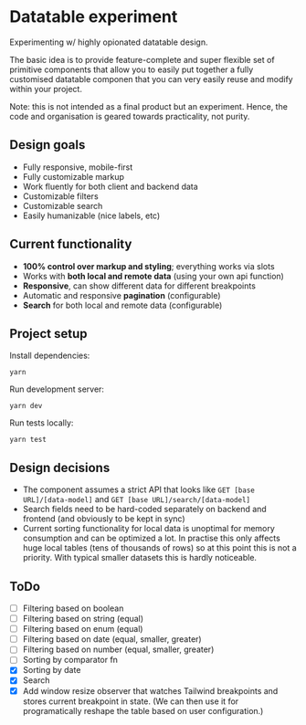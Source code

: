 # Datatable experiment

Experimenting w/ highly opionated datatable design.

The basic idea is to provide feature-complete and super flexible set of primitive components that allow you to easily put together a fully customised datatable componen that you can very easily reuse and modify within your project.

Note: this is not intended as a final product but an experiment. Hence, the code and organisation is geared towards practicality, not purity.

## Design goals

- Fully responsive, mobile-first
- Fully customizable markup
- Work fluently for both client and backend data
- Customizable filters
- Customizable search
- Easily humanizable (nice labels, etc)

## Current functionality

- **100% control over markup and styling**; everything works via slots
- Works with **both local and remote data** (using your own api function)
- **Responsive**, can show different data for different breakpoints
- Automatic and responsive **pagination** (configurable)
- **Search** for both local and remote data (configurable)

## Project setup

Install dependencies:

```
yarn
```

Run development server:

```
yarn dev
```

Run tests locally:

```
yarn test
```

## Design decisions

- The component assumes a strict API that looks like `GET [base URL]/[data-model]` and `GET [base URL]/search/[data-model]`
- Search fields need to be hard-coded separately on backend and frontend (and obviously to be kept in sync)
- Current sorting functionality for local data is unoptimal for memory consumption and can be optimized a lot. In practise this only affects huge local tables (tens of thousands of rows) so at this point this is not a priority. With typical smaller datasets this is hardly noticeable.

## ToDo

- [ ] Filtering based on boolean
- [ ] Filtering based on string (equal)
- [ ] Filtering based on enum (equal)
- [ ] Filtering based on date (equal, smaller, greater)
- [ ] Filtering based on number (equal, smaller, greater)
- [ ] Sorting by comparator fn
- [x] Sorting by date
- [x] Search
- [x] Add window resize observer that watches Tailwind breakpoints and stores current breakpoint in state. (We can then use it for programatically reshape the table based on user configuration.)
